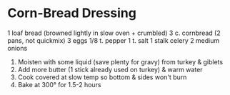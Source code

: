Corn-Bread Dressing
===================

1 loaf bread (browned lightly in slow oven + crumbled)
3 c. cornbread (2 pans, not quickmix)
3 eggs
1/8 t. pepper
1 t. salt
1 stalk celery
2 medium onions

1. Moisten with some liquid (save plenty for gravy) from turkey & giblets
2. Add more butter (1 stick already used on turkey) & warm water
3. Cook covered at slow temp so bottom & sides won't burn
3. Bake at 300° for 1.5-2 hours